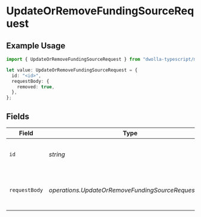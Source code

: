 # UpdateOrRemoveFundingSourceRequest

## Example Usage

```typescript
import { UpdateOrRemoveFundingSourceRequest } from "dwolla-typescript/models/operations";

let value: UpdateOrRemoveFundingSourceRequest = {
  id: "<id>",
  requestBody: {
    removed: true,
  },
};
```

## Fields

| Field                                               | Type                                                | Required                                            | Description                                         |
| --------------------------------------------------- | --------------------------------------------------- | --------------------------------------------------- | --------------------------------------------------- |
| `id`                                                | *string*                                            | :heavy_check_mark:                                  | Funding source unique identifier                    |
| `requestBody`                                       | *operations.UpdateOrRemoveFundingSourceRequestBody* | :heavy_check_mark:                                  | Parameters to update a customer funding source      |